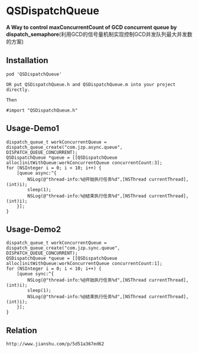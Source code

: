 # QSDispatchQueue


**A Way to control maxConcurrentCount of GCD concurrent queue by dispatch_semaphore**(利用GCD的信号量机制实现控制GCD并发队列最大并发数的方案)

<h2>Installation</h2>

	pod 'QSDispatchQueue'
	
	OR put QSDispatchQueue.h and QSDispatchQueue.m into your project directly.
	
	Then 
	
	#import "QSDispatchQueue.h"

<h2>Usage-Demo1</h2>

	dispatch_queue_t workConcurrentQueue = dispatch_queue_create("com.jzp.async.queue", DISPATCH_QUEUE_CONCURRENT);
    QSDispatchQueue *queue = [[QSDispatchQueue alloc]initWithQueue:workConcurrentQueue concurrentCount:3];
    for (NSInteger i = 0; i < 10; i++) {
        [queue async:^{
            NSLog(@"thread-info:%@开始执行任务%d",[NSThread currentThread],(int)i);
            sleep(1);
            NSLog(@"thread-info:%@结束执行任务%d",[NSThread currentThread],(int)i);
        }];
    }

<h2>Usage-Demo2</h2>

	dispatch_queue_t workConcurrentQueue = dispatch_queue_create("com.jzp.sync.queue", DISPATCH_QUEUE_CONCURRENT);
    QSDispatchQueue *queue = [[QSDispatchQueue alloc]initWithQueue:workConcurrentQueue concurrentCount:1];
    for (NSInteger i = 0; i < 10; i++) {
        [queue sync:^{
            NSLog(@"thread-info:%@开始执行任务%d",[NSThread currentThread],(int)i);
            sleep(1);
            NSLog(@"thread-info:%@结束执行任务%d",[NSThread currentThread],(int)i);
        }];
    }


<h2>Relation</h2>

	http://www.jianshu.com/p/5d51a367ed62

